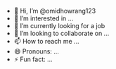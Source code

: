 - 👋 Hi, I’m @omidhowrang123
- 👀 I’m interested in ...
- 🌱 I’m currently looking for a job 
- 💞️ I’m looking to collaborate on ...
- 📫 How to reach me ...
- 😄 Pronouns: ...
- ⚡ Fun fact: ...

<!---
omidhowrang123/omidhowrang123 is a ✨ special ✨ repository because its `README.md` (this file) appears on your GitHub profile.
You can click the Preview link to take a look at your changes.
--->
